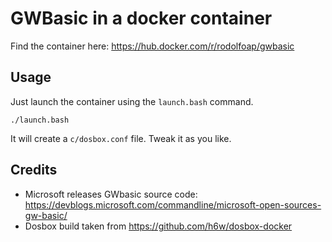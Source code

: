 # GWBasic in a docker container

Find the container here: https://hub.docker.com/r/rodolfoap/gwbasic

## Usage

Just launch the container using the `launch.bash` command.

```
./launch.bash
```
It will create a `c/dosbox.conf` file. Tweak it as you like.

## Credits

* Microsoft releases GWbasic source code: https://devblogs.microsoft.com/commandline/microsoft-open-sources-gw-basic/
* Dosbox build taken from https://github.com/h6w/dosbox-docker
